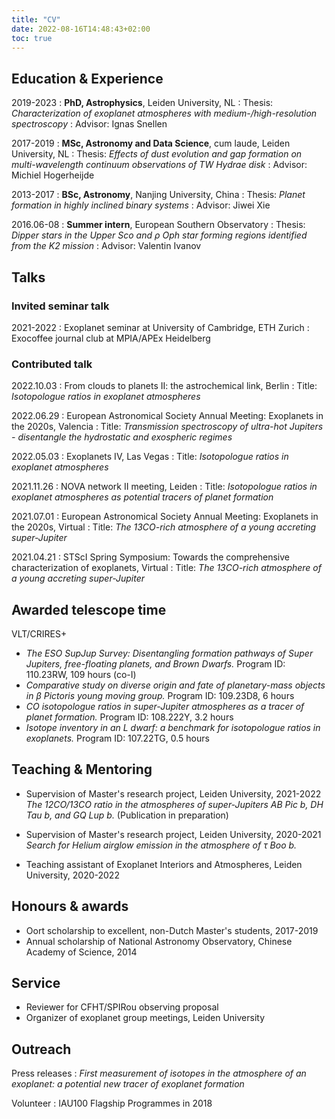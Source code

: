 ```yaml
---
title: "CV"
date: 2022-08-16T14:48:43+02:00
toc: true
---
```




## Education & Experience


2019-2023
:   **PhD, Astrophysics**, Leiden University, NL
:    Thesis: *Characterization of exoplanet atmospheres with medium-/high-resolution spectroscopy*
:    Advisor: Ignas Snellen


2017-2019
:   **MSc, Astronomy and Data Science**, cum laude, Leiden University, NL
:    Thesis: *Effects of dust evolution and gap formation on multi-wavelength continuum observations of TW Hydrae disk*
:    Advisor: Michiel Hogerheijde


2013-2017
:   **BSc, Astronomy**, Nanjing University, China
:    Thesis: *Planet formation in highly inclined binary systems*
:    Advisor: Jiwei Xie

2016.06-08
:   **Summer intern**, European Southern Observatory
:    Thesis: *Dipper stars in the Upper Sco and ρ Oph star forming regions identified from the K2 mission*
:    Advisor: Valentin Ivanov

## Talks

### Invited seminar talk

2021-2022
:   Exoplanet seminar at University of Cambridge, ETH Zurich
:   Exocoffee journal club at MPIA/APEx Heidelberg


### Contributed talk

2022.10.03
:   From clouds to planets II: the astrochemical link, Berlin
:   Title: *Isotopologue ratios in exoplanet atmospheres*

2022.06.29
:   European Astronomical Society Annual Meeting: Exoplanets in the 2020s, Valencia
:   Title: *Transmission spectroscopy of ultra-hot Jupiters - disentangle the hydrostatic and exospheric regimes*

2022.05.03
:   Exoplanets IV, Las Vegas
:   Title: *Isotopologue ratios in exoplanet atmospheres*

2021.11.26
:   NOVA network II meeting, Leiden
:   Title: *Isotopologue ratios in exoplanet atmospheres as potential tracers of planet formation*

2021.07.01
:   European Astronomical Society Annual Meeting: Exoplanets in the 2020s, Virtual
:   Title: *The 13CO-rich atmosphere of a young accreting super-Jupiter*

2021.04.21
:   STScI Spring Symposium: Towards the comprehensive characterization of exoplanets, Virtual
:   Title: *The 13CO-rich atmosphere of a young accreting super-Jupiter*


## Awarded telescope time

VLT/CRIRES+
- *The ESO SupJup Survey: Disentangling formation pathways of Super Jupiters, free-floating planets, and Brown Dwarfs.* Program ID: 110.23RW, 109 hours (co-I)
- *Comparative study on diverse origin and fate of planetary-mass objects in β Pictoris young moving group.* Program ID: 109.23D8, 6 hours
- *CO isotopologue ratios in super-Jupiter atmospheres as a tracer of planet formation.* Program ID: 108.222Y, 3.2 hours
- *Isotope inventory in an L dwarf: a benchmark for isotopologue ratios in exoplanets.* Program ID: 107.22TG, 0.5 hours


## Teaching & Mentoring


- Supervision of Master's research project, Leiden University, 2021-2022 
    *The 12CO/13CO ratio in the atmospheres of super-Jupiters AB Pic b, DH Tau b, and GQ Lup b.* (Publication in preparation)

- Supervision of Master's research project, Leiden University, 2020-2021 
    *Search for Helium airglow emission in the atmosphere of τ Boo b.*

- Teaching assistant of Exoplanet Interiors and Atmospheres, Leiden University, 2020-2022


## Honours & awards

- Oort scholarship to excellent, non-Dutch Master's students, 2017-2019
- Annual scholarship of National Astronomy Observatory, Chinese Academy of Science, 2014



## Service

- Reviewer for CFHT/SPIRou observing proposal
- Organizer of exoplanet group meetings, Leiden University



## Outreach

Press releases
:   *First measurement of isotopes in the atmosphere of an exoplanet: a potential new tracer of exoplanet formation*

Volunteer 
:   IAU100 Flagship Programmes in 2018
